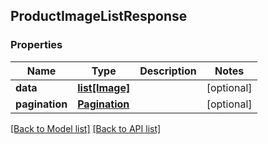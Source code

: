 ## ProductImageListResponse

### Properties
Name | Type | Description | Notes
------------ | ------------- | ------------- | -------------
**data** | [**list[Image]**](#Image) |  | [optional] 
**pagination** | [**Pagination**](#Pagination) |  | [optional] 

[[Back to Model list]](#documentation-for-models) [[Back to API list]](#documentation-for-api-endpoints)


